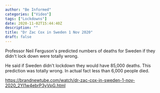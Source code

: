 ```yaml
---
author: "Be Informed"
categories: ["Video"]
tags: ["Lockdowns"]
date: 2020-11-02T15:44:40Z
description: ""
title: "Dr Zac Cox in Sweden 1 Nov 2020"
draft: false
---
```


Professor Neil Ferguson's predicted numbers of deaths for Sweden if they didn't lock down were ⁣totally wrong.  

He said if Sweden didn't lockdown they would have 85,000 deaths. This prediction was totally wrong. In actual fact less than 6,000 people died.   

https://brandnewtube.com/watch/dr-zac-cox-in-sweden-1-nov-2020_2YI1w4ebrP3yVpG.html  